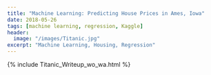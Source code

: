 ```yaml
---
title: "Machine Learning: Predicting House Prices in Ames, Iowa"
date: 2018-05-26
tags: [machine learning, regression, Kaggle]
header:
  image: "/images/Titanic.jpg"
excerpt: "Machine Learning, Housing, Regression"
---
```


{% include Titanic_Writeup_wo_wa.html %}

